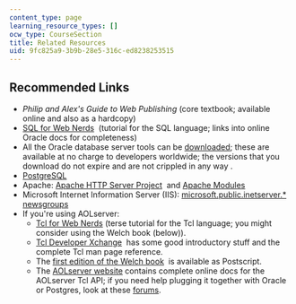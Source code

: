 ```yaml
---
content_type: page
learning_resource_types: []
ocw_type: CourseSection
title: Related Resources
uid: 9fc825a9-3b9b-28e5-316c-ed8238253515
---
```


Recommended Links
-----------------

*   _Philip and Alex's Guide to Web Publishing_ (core textbook; available online and also as a hardcopy)
*   [SQL for Web Nerds](http://philip.greenspun.com/sql/)  (tutorial for the SQL language; links into online Oracle docs for completeness)
*   All the Oracle database server tools can be [downloaded](http://www.oracle.com); these are available at no charge to developers worldwide; the versions that you download do not expire and are not crippled in any way .
*   [PostgreSQL](http://www.postgresql.org)
*   Apache: [Apache HTTP Server Project](http://httpd.apache.org)  and [Apache Modules](http://httpd.apache.org/modules/)
*   Microsoft Internet Information Server (IIS): [microsoft.public.inetserver.\* newsgroups](http://groups.google.com/groups?hl=en&lr=&ie=UTF-8&oe=UTF-8&group=microsoft.public.inetserver)
*   If you're using AOLserver:
    *   [Tcl for Web Nerds](http://philip.greenspun.com/tcl/) [](http://philip.greenspun.com/tcl/) (terse tutorial for the Tcl language; you might consider using the Welch book (below)).
    *   [Tcl Developer Xchange](https://www.tcl.tk/)  has some good introductory stuff and the complete Tcl man page reference.
    *   The [first edition of the Welch book](http://www.beedub.com/book/first.html)  is available as Postscript.
    *   The [AOLserver website](http://www.aolserver.com) contains complete online docs for the AOLserver Tcl API; if you need help plugging it together with Oracle or Postgres, look at these [forums](http://www.openacs.org/bboard/).